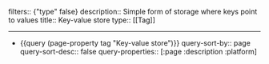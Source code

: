 filters:: {"type" false}
description:: Simple form of storage where keys point to values
title:: Key-value store
type:: [[Tag]]

- ---
- {{query (page-property tag "Key-value store")}}
  query-sort-by:: page
  query-sort-desc:: false
  query-properties:: [:page :description :platform]
